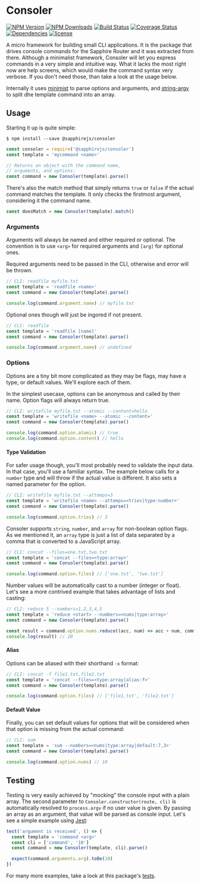 # Consoler

[![NPM Version](https://img.shields.io/npm/v/@sapphirejs/consoler.svg)](https://www.npmjs.com/package/@sapphirejs/consoler)
[![NPM Downloads](https://img.shields.io/npm/dt/@sapphirejs/consoler.svg)](https://www.npmjs.com/package/@sapphirejs/consoler)
[![Build Status](https://travis-ci.org/sapphirejs/consoler.svg?branch=master)](https://travis-ci.org/sapphirejs/consoler)
[![Coverage Status](https://coveralls.io/repos/github/sapphirejs/consoler/badge.svg?branch=master)](https://coveralls.io/github/sapphirejs/consoler?branch=master)
[![Dependencies](https://david-dm.org/sapphirejs/consoler.svg)](https://github.com/sapphirejs/consoler)
[![license](https://img.shields.io/github/license/sapphirejs/consoler.svg)](https://github.com/sapphirejs/consoler/blob/master/LICENSE.md)

A micro framework for building small CLI applications. It is the package that drives console commands for the Sapphire Router and it was extracted from there. Although a minimalist framework, Consoler will let you express commands in a very simple and intuitive way. What it lacks the most right now are help screens, which would make the command syntax very verbose. If you don't need those, than take a look at the usage below.

Internally it uses [minimist](https://github.com/substack/minimist) to parse options and arguments, and [string-argv](https://github.com/mccormicka/string-argv) to split dhe template command into an array.

## Usage

Starting it up is quite simple:

```
$ npm install --save @sapphirejs/consoler
```

```javascript
const consoler = require('@sapphirejs/consoler')
const template = 'mycommand <name>'

// Returns an object with the command name,
// arguments, and options:
const command = new Consoler(template).parse()
```

There's also the match method that simply returns `true` or `false` if the actual command matches the template. It only checks the firstmost argument, considering it the command name.

```javascript
const doesMatch = new Consoler(template).match()
```

### Arguments

Arguments will always be named and either required or optional. The convention is to use `<arg>` for required arguments and `[arg]` for optional ones.

Required arguments need to be passed in the CLI, otherwise and error will be thrown.

```javascript
// CLI: readfile myfile.txt
const template = 'readfile <name>'
const command = new Consoler(template).parse()

console.log(command.argument.name) // myfile.txt
```

Optional ones though will just be ingored if not present.

```javascript
// CLI: readfile
const template = 'readfile [name]'
const command = new Consoler(template).parse()

console.log(command.argument.name) // undefined
```

### Options

Options are a tiny bit more complicated as they may be flags, may have a type, or default values. We'll explore each of them.

In the simplest usecase, options can be anonymous and called by their name. Option flags will always return true.

```javascript
// CLI: writefile myfile.txt --atomic --content=hello
const template = 'writefile <name> --atomic --content='
const command = new Consoler(template).parse()

console.log(command.option.atomic) // true
console.log(command.option.content) // hello
```

#### Type Validation

For safer usage though, you'll most probably need to validate the input data. In that case, you'll use a familiar syntax. The example below calls for a `number` type and will throw if the actual value is different. It also sets a named parameter for the option.

```javascript
// CLI: writefile myfile.txt --attemps=3
const template = 'writefile <name> --attemps=<tries|type:number>'
const command = new Consoler(template).parse()

console.log(command.option.tries) // 3
```

Consoler supports `string`, `number`, and `array` for non-boolean option flags. As we mentioned it, an `array` type is just a list of data separated by a comma that is converted to a JavaScript array.

```javascript
// CLI: concat --files=one.txt,two.txt
const template = 'concat --files=<type:array>'
const command = new Consoler(template).parse()

console.log(command.option.files) // ['one.txt', 'two.txt']
```

Number values will be automatically cast to a number (integer or float). Let's see a more contrived example that takes advantage of lists and casting:

```javascript
// CLI: reduce 5 --numbers=1,2,3,4,5
const template = 'reduce <start> --numbers=<nums|type:array>'
const command = new Consoler(template).parse()

const result = command.option.nums.reduce((acc, num) => acc + num, command.argument.start)
console.log(result) // 20
```

#### Alias

Options can be aliased with their shorthand `-x` format:

```javascript
// CLI: concat -f file1.txt,file2.txt
const template = 'concat --files=<type:array|alias:f>'
const command = new Consoler(template).parse()

console.log(command.option.files) // ['file1.txt', 'file2.txt']
```

#### Default Value

Finally, you can set default values for options that will be considered when that option is missing from the actual command:

```javascript
// CLI: sum
const template = 'sum --numbers=<nums|type:array|default:7,3>'
const command = new Consoler(template).parse()

console.log(command.option.nums) // 10
```

## Testing

Testing is very easily achieved by "mocking" the console input with a plain array. The second parameter to `Consoler.constructor(route, cli)` is automatically resolved to `process.argv` if no user value is given. By passing an array as an argument, that value will be parsed as console input. Let's see a simple example using [Jest](https://facebook.github.io/jest/):

```javascript
test('argument is received', () => {
  const template = 'command <arg>'
  const cli = ['command', '10']
  const command = new Consoler(template, cli).parse()

  expect(command.arguments.arg).toBe(10)
})
```

For many more examples, take a look at this package's [tests](https://github.com/sapphirejs/consoler/blob/master/test/consoler.spec.js).
